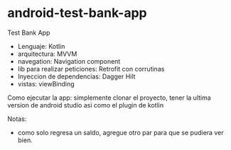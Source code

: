 # android-test-bank-app
Test Bank App

- Lenguaje: Kotlin
- arquitectura: MVVM
- navegation: Navigation component
- lib para realizar peticiones: Retrofit con corrutinas
- Inyeccion de dependencias: Dagger Hilt
- vistas: viewBinding

Como ejecutar la app:
simplemente clonar el proyecto, tener la ultima version de android studio asi como el plugin de kotlin

Notas:
- como solo regresa un saldo, agregue otro par para que se pudiera ver bien.
